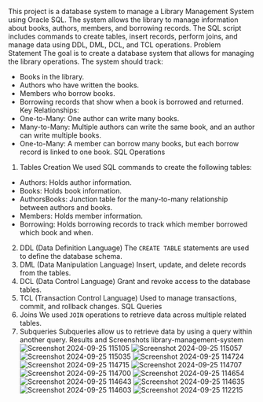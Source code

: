 This project is a database system to manage a Library Management System using Oracle SQL. The system allows the library to manage information about books, authors, members, and borrowing records. The SQL script includes commands to create tables, insert records, perform joins, and manage data using DDL, DML, DCL, and TCL operations.
 Problem Statement
The goal is to create a database system that allows for managing the library operations. The system should track:
- Books in the library.
- Authors who have written the books.
- Members who borrow books.
- Borrowing records that show when a book is borrowed and returned.
 Key Relationships:
- One-to-Many: One author can write many books.
- Many-to-Many: Multiple authors can write the same book, and an author can write multiple books.
- One-to-Many: A member can borrow many books, but each borrow record is linked to one book.
 SQL Operations
 1. Tables Creation
We used SQL commands to create the following tables:
- Authors: Holds author information.
- Books: Holds book information.
- AuthorsBooks: Junction table for the many-to-many relationship between authors and books.
- Members: Holds member information.
- Borrowing: Holds borrowing records to track which member borrowed which book and when.
2. DDL (Data Definition Language)
The `CREATE TABLE` statements are used to define the database schema.
3. DML (Data Manipulation Language)
Insert, update, and delete records from the tables. 
4. DCL (Data Control Language)
Grant and revoke access to the database tables. 
 5. TCL (Transaction Control Language)
Used to manage transactions, commit, and rollback changes. 
 SQL Queries
 1. Joins
We used `JOIN` operations to retrieve data across multiple related tables.
2. Subqueries
Subqueries allow us to retrieve data by using a query within another query.
 Results and Screenshots
library-management-system![Screenshot 2024-09-25 115105](https://github.com/user-attachments/assets/254e419c-b2d2-40b3-8c05-ae044a1d335d)
![Screenshot 2024-09-25 115057](https://github.com/user-attachments/assets/210beb0b-21f4-4982-a90d-8c87b48c91d9)
![Screenshot 2024-09-25 115035](https://github.com/user-attachments/assets/5ee7d1db-e71b-4986-8ea2-6a7031686adb)
![Screenshot 2024-09-25 114724](https://github.com/user-attachments/assets/8f3b04bb-69cd-43cc-b5ac-33b6f10d2c9a)
![Screenshot 2024-09-25 114715](https://github.com/user-attachments/assets/817883d3-a349-4435-a851-bcc8ab670a14)
![Screenshot 2024-09-25 114707](https://github.com/user-attachments/assets/d23debb8-da17-4390-8a32-69b6fecfc27c)
![Screenshot 2024-09-25 114700](https://github.com/user-attachments/assets/66c5ea87-3484-40b9-b9cd-7dc132e27149)
![Screenshot 2024-09-25 114654](https://github.com/user-attachments/assets/7b49b3f7-84f2-45ab-890e-4e941530e6f5)
![Screenshot 2024-09-25 114643](https://github.com/user-attachments/assets/40faf44e-8682-4672-825f-70418fcd7a2a)
![Screenshot 2024-09-25 114635](https://github.com/user-attachments/assets/b5da3758-6ecc-4bef-bd51-ce473721677a)
![Screenshot 2024-09-25 114603](https://github.com/user-attachments/assets/64cb02be-519d-46bb-b12b-e5067d65b063)
![Screenshot 2024-09-25 112215](https://github.com/user-attachments/assets/365b3bf6-0235-4e8b-898a-946d4ba3e4d6)
